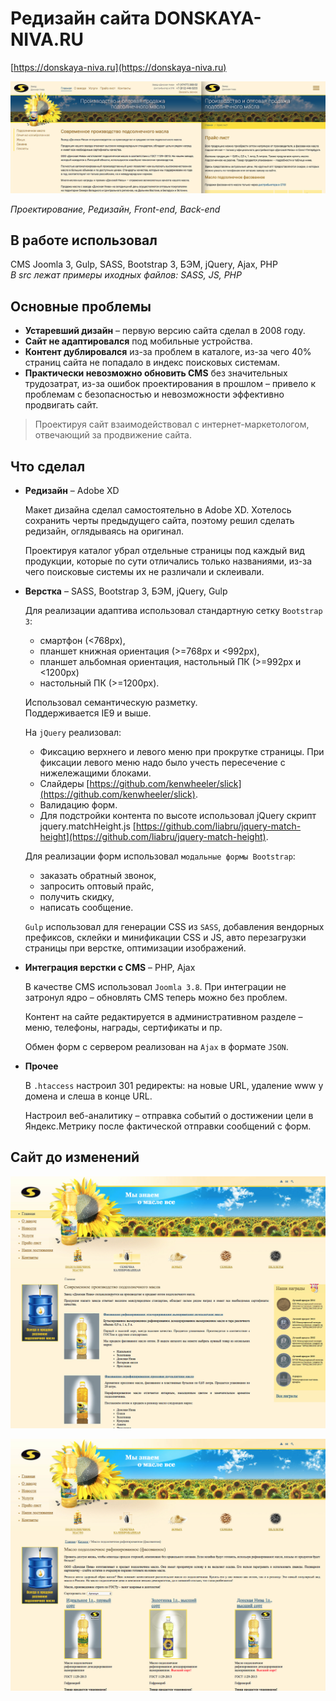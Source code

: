# Редизайн сайта DONSKAYA-NIVA.RU

[https://donskaya-niva.ru](https://donskaya-niva.ru)

![Редизайн сайта DONSKAYA-NIVA.RU](images/preview.jpg "Редизайн сайта DONSKAYA-NIVA.RU")  

_Проектирование, Редизайн, Front-end, Back-end_

## В работе использовал
 
CMS Joomla 3, Gulp, SASS, Bootstrap 3, БЭМ, jQuery, Ajax, PHP  
_В src лежат примеры иходных файлов: SASS, JS, PHP_

## Основные проблемы

* **Устаревший дизайн** – первую версию сайта сделал в 2008 году.
* **Сайт не адаптировался** под мобильные устройства.
* **Контент дублировался** из-за проблем в каталоге, из-за чего 40% страниц сайта не попадало в индекс поисковых системам.
* **Практически невозможно обновить CMS** без значительных трудозатрат, из-за ошибок проектирования в прошлом – привело к проблемам с безопасностью и невозможности эффективно продвигать сайт.  

> Проектируя сайт взаимодействовал с интернет-маркетологом, отвечающий за продвижение сайта.

## Что сделал

* **Редизайн** – Adobe XD  

    Макет дизайна сделал самостоятельно в Adobe XD. Хотелось сохранить черты предыдущего сайта, поэтому решил сделать редизайн, оглядываясь на оригинал. 
    
    Проектируя каталог убрал отдельные страницы под каждый вид продукции, которые по сути отличались только названиями, из-за чего поисковые системы их не различали и склеивали.

* **Верстка** – SASS, Bootstrap 3, БЭМ, jQuery, Gulp  

    Для реализации адаптива использовал стандартную сетку `Bootstrap 3`:
    * смартфон (<768px), 
    * планшет книжная ориентация (>=768px и <992px), 
    * планшет альбомная ориентация, настольный ПК (>=992px и <1200px)
    * настольный ПК (>=1200px).

    Использовал семантическую разметку.  
    Поддерживается IE9 и выше.
    
    На `jQuery` реализовал:
    * Фиксацию верхнего и левого меню при прокрутке страницы. При фиксации левого меню надо было учесть пересечение с нижележащими блоками.
    * Слайдеры [https://github.com/kenwheeler/slick](https://github.com/kenwheeler/slick).
    * Валидацию форм.
    * Для подстройки контента по высоте использовал jQuery скрипт jquery.matchHeight.js [https://github.com/liabru/jquery-match-height](https://github.com/liabru/jquery-match-height).

    Для реализации форм использовал `модальные формы Bootstrap`: 
    * заказать обратный звонок, 
    * запросить оптовый прайс, 
    * получить скидку, 
    * написать сообщение. 

    `Gulp` использовал для генерации CSS из `SASS`, добавления вендорных префиксов, склейки и минификации CSS и JS, авто перезагрузки страницы при верстке, оптимизации изображений.

* **Интеграция верстки с CMS** – PHP, Ajax  

    В качестве CMS использовал `Joomla 3.8`. При интеграции не затронул ядро – обновлять CMS теперь можно без проблем.
    
    Контент на сайте редактируется в административном разделе – меню, телефоны, награды, сертификаты и пр.
    
    Обмен форм с сервером реализован на `Ajax` в формате `JSON`.

* **Прочее**  

    В `.htaccess` настроил 301 редиректы: на новые URL, удаление www у домена и слеша в конце URL.
    
    Настроил веб-аналитику – отправка событий о достижении цели в Яндекс.Метрику после фактической отправки сообщений с форм.

## Сайт до изменений
![Главная страница](images/main.jpg "Главная страница")  

![Каталог](images/catalog.jpg "Каталог")